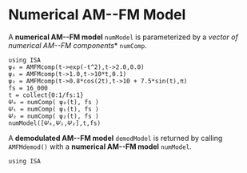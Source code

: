 # Numerical AM--FM Model

A **numerical AM--FM model** `numModel` is parameterized by a *vector of  numerical AM--FM components** `numComp`.
```@example
using ISA
ψ₀ = AMFMcomp(t->exp(-t^2),t->2.0,0.0)
ψ₁ = AMFMcomp(t->1.0,t->10*t,0.1)
ψ₂ = AMFMcomp(t->0.8*cos(2t),t->10 + 7.5*sin(t),π)
fs = 16_000
t = collect{0:1/fs:1}
𝛹₀ = numComp( ψ₀(t), fs )
𝛹₁ = numComp( ψ₁(t), fs )
𝛹₂ = numComp( ψ₂(t), fs )
numModel([𝛹₀,𝛹₁,𝛹₂],t,fs)
```

A **demodulated AM--FM model** `demodModel` is returned by calling `AMFMdemod()` with a **numerical AM--FM model** `numModel`.
```@example
using ISA

```
